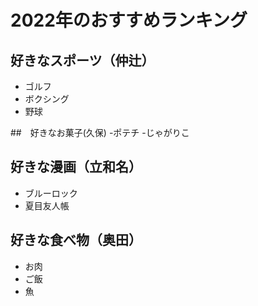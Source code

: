 # 2022年のおすすめランキング

## 好きなスポーツ（仲辻）
 - ゴルフ
 - ボクシング
 - 野球
 
##　好きなお菓子(久保)
-ポテチ
-じゃがりこ

## 好きな漫画（立和名）
- ブルーロック
- 夏目友人帳

## 好きな食べ物（奥田）
 - お肉
 - ご飯
 - 魚

